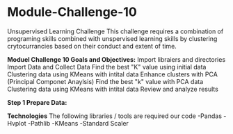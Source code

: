 # Module-Challenge-10

Unsupervised Learning Challenge
This challenge requires a combination of programing skills combined with unspervised learning skills by clustering crytocurrancies based on their conduct and extent of time.

**Moduel Challenge 10 Goals and Objectives:**
Import libraiers and directories
Import Data and Collect Data
Find the best "K" value using initial data
Clustering data using KMeans with intital data 
Enhance clusters with PCA (Principal Componet Anaylsis)
Find the best "k" value with PCA data
Clustering data using KMeans with intital data
Review and analyze results

**Step 1 Prepare Data:**

**Technologies**
The following libraries / tools are required our code
-Pandas
-Hvplot
-Pathlib 
-KMeans
-Standard Scaler
